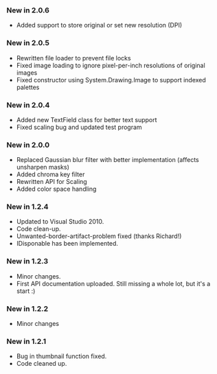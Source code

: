 ### New in 2.0.6
* Added support to store original or set new resolution (DPI) 

### New in 2.0.5
* Rewritten file loader to prevent file locks
* Fixed image loading to ignore pixel-per-inch resolutions of original images
* Fixed constructor using System.Drawing.Image to support indexed palettes

### New in 2.0.4
* Added new TextField class for better text support
* Fixed scaling bug and updated test program 

### New in 2.0.0
* Replaced Gaussian blur filter with better implementation (affects unsharpen masks)
* Added chroma key filter
* Rewritten API for Scaling
* Added color space handling

### New in 1.2.4
* Updated to Visual Studio 2010.
* Code clean-up.
* Unwanted-border-artifact-problem fixed (thanks Richard!)
* IDisponable has been implemented.

### New in 1.2.3
* Minor changes.
* First API documentation uploaded. Still missing a whole lot, but it's a start :)

### New in 1.2.2
* Minor changes

### New in 1.2.1
* Bug in thumbnail function fixed.
* Code cleaned up.
